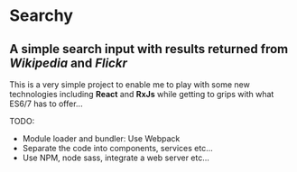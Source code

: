 # Searchy

## A simple search input with results returned from *Wikipedia* and *Flickr*

This is a very simple project to enable me to play with some new technologies including **React** and **RxJs** while getting to grips with what ES6/7 has to offer...

TODO:
*  Module loader and bundler: Use Webpack
*  Separate the code into components, services etc...
*  Use NPM, node sass, integrate a web server etc...
  
